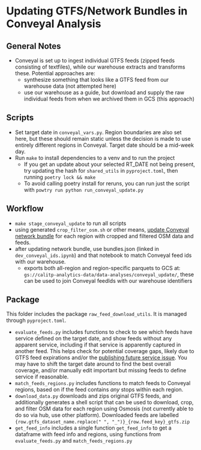 # Updating GTFS/Network Bundles in Conveyal Analysis

## General Notes

* Conveyal is set up to ingest individual GTFS feeds (zipped feeds consisting of textfiles), while our warehouse extracts and transforms these. Potential approaches are:
    * synthesize something that looks like a GTFS feed from our warehouse data (not attempted here)
    * use our warehouse as a guide, but download and supply the raw individual feeds from when we archived them in GCS (this approach)
    
## Scripts

* Set target date in `conveyal_vars.py`. Region boundaries are also set here, but these should remain static unless the decision is made to use entirely different regions in Conveyal. Target date should be a mid-week day. 
* Run `make` to install dependencies to a venv and to run the project
  * If you get an update about your selected RT_DATE not being present, try updating the hash for `shared_utils` in `pyproject.toml`, then running `poetry lock && make`
  * To avoid calling poetry install for reruns, you can run just the script with `powtry run python run_conveyal_update.py`

## Workflow

* `make stage_conveyal_update` to run all scripts
* using generated `crop_filter_osm.sh` or other means, [update Conveyal network bundle](https://docs.conveyal.com/prepare-inputs#creating-a-network-bundle) for each region with cropped and filtered OSM data and feeds.
* after updating network bundle, use bundles.json (linked in `dev_conveyal_ids.ipynb`) and that notebook to match Conveyal feed ids with our warehouse.
    * exports both all-region and region-specific parquets to GCS at: `gs://calitp-analytics-data/data-analyses/conveyal_update/`, these can be used to join Conveyal feedIds with our warehouse identifiers


## Package
This folder includes the package `raw_feed_download_utils`. It is managed through `pyproject.toml`.
* `evaluate_feeds.py` includes functions to check to see which feeds have service defined on the target date, and show feeds without any apparent service, including if that service is apparently captured in another feed. This helps check for potential coverage gaps, likely due to GTFS feed expirations and/or the [publishing future service issue](https://github.com/MobilityData/GTFS_Schedule_Best-Practices/issues/48). You may have to shift the target date around to find the best overall coverage, and/or manually edit important but missing feeds to define service if reasonable.
* `match_feeds_regions.py` includes functions to match feeds to Conveyal regions, based on if the feed contains _any_ stops within each region.
* `download_data.py` downloads and zips original GTFS feeds, and additionally generates a shell script that can be used to download, crop, and filter OSM data for each region using Osmosis (not currently able to do so via hub, use other platform). Downloaded feeds are labelled `{row.gtfs_dataset_name.replace(" ", "_")}_{row.feed_key}_gtfs.zip`
* `get_feed_info` includes a single function `get_feed_info` to get a dataframe with feed info and regions, using functions from `evaluate_feeds.py` and `match_feeds_regions.py`